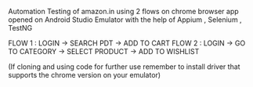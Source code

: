 Automation Testing of amazon.in using 2 flows on chrome browser app opened on Android Studio Emulator with the help of Appium , Selenium , TestNG

FLOW 1 : LOGIN -> SEARCH PDT -> ADD TO CART
FLOW 2 : LOGIN -> GO TO CATEGORY -> SELECT PRODUCT -> ADD TO WISHLIST

(If cloning and using code for further use remember to install driver that supports the chrome version on your emulator)
